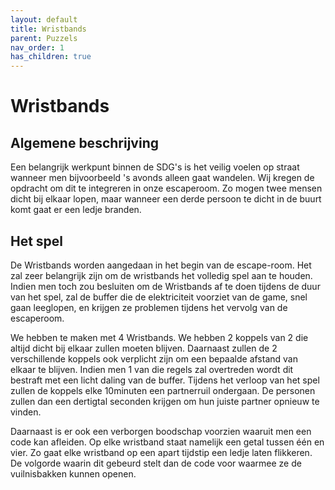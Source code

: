 ```yaml
---
layout: default
title: Wristbands
parent: Puzzels
nav_order: 1
has_children: true
---
```


# Wristbands
## Algemene beschrijving

Een belangrijk werkpunt binnen de SDG's is het veilig voelen op straat wanneer men bijvoorbeeld 's avonds alleen gaat wandelen. Wij kregen de opdracht om dit te integreren in onze escaperoom. Zo mogen twee mensen dicht bij elkaar lopen, maar wanneer een derde persoon te dicht in de buurt komt gaat er een ledje branden.


## Het spel
De Wristbands worden aangedaan in het begin van de escape-room. Het zal zeer belangrijk zijn om de wristbands het volledig spel aan te houden. Indien men toch zou besluiten om de Wristbands af te doen tijdens de duur van het spel, zal de buffer die de elektriciteit voorziet van de game, snel gaan leeglopen, en krijgen ze problemen tijdens het vervolg van de escaperoom.

We hebben te maken met 4 Wristbands. We hebben 2 koppels van 2 die altijd dicht bij elkaar zullen moeten blijven. Daarnaast zullen de 2 verschillende koppels ook verplicht zijn om een bepaalde afstand van elkaar te blijven. Indien men 1 van die regels zal overtreden wordt dit bestraft met een licht daling van de buffer. Tijdens het verloop van het spel zullen de koppels elke 10minuten een partnerruil ondergaan. De personen zullen dan een dertigtal seconden krijgen om hun juiste partner opnieuw te vinden.

Daarnaast is er ook een verborgen boodschap voorzien waaruit men een code kan afleiden. Op elke wristband staat namelijk een getal tussen één en vier. Zo gaat elke wristband op een apart tijdstip een ledje laten flikkeren. De volgorde waarin dit gebeurd stelt dan de code voor waarmee ze de vuilnisbakken kunnen openen.
 

